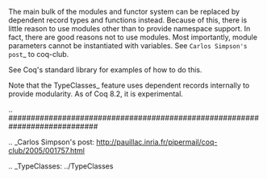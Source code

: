 The main bulk of the modules and functor system can be replaced by dependent record types and functions instead.  Because of this, there is little reason to use modules other than to provide namespace support.  In fact, there are good reasons not to use modules.  Most importantly, module parameters cannot be instantiated with variables.  See `Carlos Simpson's post`_ to coq-club.

See Coq's standard library for examples of how to do this.

Note that the TypeClasses_ feature uses dependent records internally to provide modularity.  As of Coq 8.2, it is experimental.

.. ############################################################################

.. _Carlos Simpson's post: http://pauillac.inria.fr/pipermail/coq-club/2005/001757.html

.. _TypeClasses: ../TypeClasses

